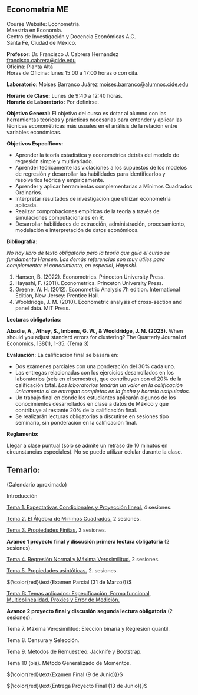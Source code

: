 ## Econometría ME

Course Website: Econometría.   
Maestría en Economía.    
Centro de Investigación y Docencia Económicas A.C.   
Santa Fe, Ciudad de México.  

**Profesor:** 
Dr. Francisco J. Cabrera Hernández  
[francisco.cabrera\@cide.edu](mailto:francisco.cabrera@cide.edu)  
Oficina: Planta Alta  
Horas de Oficina: lunes 15:00 a 17:00 horas o con cita.  

**Laboratorio**: Moises Barranco Juárez
[moises.barranco\@alumnos.cide.edu](mailto:moises.barranco@alumnos.cide.edu)

**Horario de Clase:** Lunes de 9:40 a 12:40 horas.  
**Horario de Laboratorio:** Por definirse.  


**Objetivo General:**
El objetivo del curso es dotar al alumno con las herramientas teóricas y prácticas necesarias para entender y aplicar las técnicas econométricas más usuales en el análisis de la relación entre variables económicas. 

**Objetivos Específicos:**
-	Aprender la teoría estadística y econométrica detrás del modelo de regresión simple y multivariado.
-	Aprender teóricamente las violaciones a los supuestos de los modelos de regresión y desarrollar las habilidades para identificarlos y resolverlos teórica y empíricamente.
-	Aprender y aplicar herramientas complementarias a Mínimos Cuadrados Ordinarios.
-	Interpretar resultados de investigación que utilizan econometría aplicada.
-	Realizar comprobaciones empíricas de la teoría a través de simulaciones computacionales en R.  
-	Desarrollar habilidades de extracción, administración, procesamiento, modelación e interpretación de datos económicos. 

**Bibliografía:** 

*No hay libro de texto obligatorio pero la teoría que guía el curso se fundamenta Hansen. Las demás referencias son muy útiles para complementar el conocimiento, en especial, Hayashi.*

1.	Hansen, B. (2022). Econometrics. Princeton University Press.
2.	Hayashi, F. (2011). Econometrics. Princeton University Press.
3.	Greene, W. H. (2012). Econometric Analysis 7h edition. International Edition, New Jersey: Prentice Hall.
4.	Wooldridge, J. M. (2010). Econometric analysis of cross-section and panel data. MIT Press.

**Lecturas obligatorias:**

 **Abadie, A., Athey, S., Imbens, G. W., & Wooldridge, J. M. (2023).** When should you adjust standard errors for clustering? The Quarterly Journal of Economics, 138(1), 1-35. (Tema 3)
 
**Evaluación:**
La calificación final se basará en: 

- Dos exámenes parciales con una ponderación del 30% cada uno.
- Las entregas relacionadas con los ejercicios desarrollados en los laboratorios (seis en el semestre), que contribuyen con el 20% de la calificación total. *Los laboratorios tendrán un valor en la calificación únicamente si se entregan completos en la fecha y horario estipulados.* 
- Un trabajo final en donde los estudiantes aplicarán algunos de los conocimientos desarrollados en clase a datos de México y que contribuye al restante 20% de la calificación final.
- Se realizarán lecturas obligatorias a discutirse en sesiones tipo seminario, sin ponderación en la calificación final. 

**Reglamento:** 

Llegar a clase puntual (sólo se admite un retraso de 10 minutos en circunstancias especiales). No se puede utilizar celular durante la clase.

## Temario: 

(Calendario aproximado)

Introducción

[Tema 1. Expectativas Condicionales y Proyección lineal.](https://rpubs.com/fcabrerahz/metrics_CEF) 4 sesiones.

[Tema 2. El Álgebra de Mínimos Cuadrados.](https://rpubs.com/fcabrerahz/metrics_LS) 2 sesiones.

[Tema 3. Propiedades Finitas.](https://rpubs.com/fcabrerahz/metrics_FINITE) 3 sesiones.

**Avance 1 proyecto final y discusión primera lectura obligatoria** (2 sesiones).

[Tema 4. Regresión Normal y Máxima Verosimilitud.](https://rpubs.com/fcabrerahz/metrics_normal) 2 sesiones.

[Tema 5. Propiedades asintóticas.](https://rpubs.com/fcabrerahz/metrics_asymptotic) 2. sesiones.

${\color{red}\text{Examen Parcial (31 de Marzo)}}$

[Tema 6: Temas aplicados: Especificación, Forma funcional, Multicolinealidad, Proxies y Error de Medición.](https://rpubs.com/fcabrerahz/empirical)

**Avance 2 proyecto final y discusión segunda lectura obligatoria** (2 sesiones).

Tema 7. Máxima Verosimilitud: Elección binaria y Regresión quantil. 

Tema 8. Censura y Selección.

Tema 9. Métodos de Remuestreo: Jacknife y Bootstrap.

Tema 10 (bis). Método Generalizado de Momentos.

${\color{red}\text{Examen Final (9 de Junio)}}$

${\color{red}\text{Entrega Proyecto Final (13 de Junio)}}$

